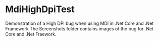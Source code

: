 # MdiHighDpiTest
Demonstration of a High DPI bug when using MDI in .Net Core and .Net Framework
The Screenshots folder contains images of the bug for .Net Core and .Net Fraework.
